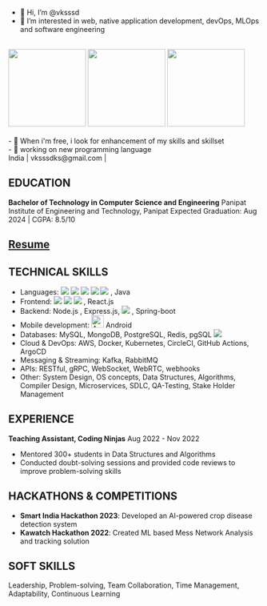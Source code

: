 - 👋 Hi, I’m @vksssd
- 👀 I’m interested in web, native application development, devOps, MLOps and software engineering
</br>
<div>
<img src="https://i.giphy.com/media/v1.Y2lkPTc5MGI3NjExaHQ5azR3c2FkaDJ0Ym1vaW5ycG1mMmkyZXUyNXlqN3d5bjVpMnRyZSZlcD12MV9pbnRlcm5hbF9naWZfYnlfaWQmY3Q9Zw/CuuSHzuc0O166MRfjt/giphy.gif" width=155 height=155/> <img src="https://i.giphy.com/media/v1.Y2lkPTc5MGI3NjExbDFzdjk1YXRzaHNrM3A4ejU3c2F5OTVlMnk1Ymx6NjgydG1vOW1yNiZlcD12MV9pbnRlcm5hbF9naWZfYnlfaWQmY3Q9Zw/Ws6T5PN7wHv3cY8xy8/giphy.gif" width=155 height=155/> <img src="https://i.giphy.com/media/v1.Y2lkPTc5MGI3NjExYjl0dWg3Mml4MHQxMXljbjV6Y2V1MXBmZ2t2ZWFwNncxMXA5M2NwdCZlcD12MV9pbnRlcm5hbF9naWZfYnlfaWQmY3Q9Zw/Dh5q0sShxgp13DwrvG/giphy.gif" width=155 height=155/>
</div>
</br>
- 🌱 When i'm free, i look for enhancement of my skills and skillset</br>
- 🦾 working on new programming language </br>
<!---
vksssd/vksssd is a ✨ special ✨ repository because its `README.md` (this file) appears on your GitHub profile.
You can click the Preview link to take a look at your changes.
--->
India | vksssdks@gmail.com | </br>

## EDUCATION
**Bachelor of Technology in Computer Science and Engineering**
Panipat Institute of Engineering and Technology, Panipat
Expected Graduation: Aug 2024 | CGPA: 8.5/10
## [Resume](https://drive.google.com/file/d/1DwG5-tRNR4hBdH4md1nYalq8Iv2w2H23/view?usp=share_link)

## TECHNICAL SKILLS
- Languages:  <img src="https://img.shields.io/badge/C%2B%2B-00599C?style=for-the-badge&logo=c%2B%2B&logoColor=white" />  <img src="https://img.shields.io/badge/Kotlin-B125EA?style=for-the-badge&logo=kotlin&logoColor=white" /> <img src="https://img.shields.io/badge/JavaScript-323330?style=for-the-badge&logo=javascript&logoColor=F7DF1E" /> <img src="https://img.shields.io/badge/Go-00ADD8?style=for-the-badge&logo=go&logoColor=white" /> <img src="https://img.shields.io/badge/Python-FFD43B?style=for-the-badge&logo=python&logoColor=blue" /> , Java
- Frontend: <img src="https://img.shields.io/badge/HTML5-E34F26?style=for-the-badge&logo=html5&logoColor=white" />  <img src="https://img.shields.io/badge/CSS3-1572B6?style=for-the-badge&logo=css3&logoColor=white" /> <img src="https://img.shields.io/badge/TypeScript-007ACC?style=for-the-badge&logo=typescript&logoColor=white" />  , React.js
- Backend: Node.js , Express.js, <img src="https://img.shields.io/badge/Go-00ADD8?style=for-the-badge&logo=go&logoColor=white" /> , Spring-boot
- Mobile development: <img src="https://cdn.simpleicons.org/android/000/fff" alt="Android" width=25 height=25> Android 
- Databases: MySQL, MongoDB, PostgreSQL, Redis, pgSQL <img src="https://img.shields.io/badge/Hibernate-59666C?style=for-the-badge&logo=Hibernate&logoColor=white"/> 
- Cloud & DevOps: AWS, Docker, Kubernetes, CircleCI, GitHub Actions, ArgoCD
- Messaging & Streaming: Kafka, RabbitMQ
- APIs: RESTful, gRPC, WebSocket, WebRTC, webhooks
- Other: System Design, OS concepts, Data Structures, Algorithms, Compiler Design, Microservices, SDLC, QA-Testing, Stake Holder Management
## EXPERIENCE
**Teaching Assistant, Coding Ninjas**
Aug 2022 - Nov 2022
- Mentored 300+ students in Data Structures and Algorithms
- Conducted doubt-solving sessions and provided code reviews to improve problem-solving skills

## HACKATHONS & COMPETITIONS
- **Smart India Hackathon 2023**: Developed an AI-powered crop disease detection system
- **Kawatch Hackathon 2022**: Created ML based Mess Network Analysis and  tracking solution


## SOFT SKILLS
Leadership, Problem-solving, Team Collaboration, Time Management, Adaptability, Continuous Learning
